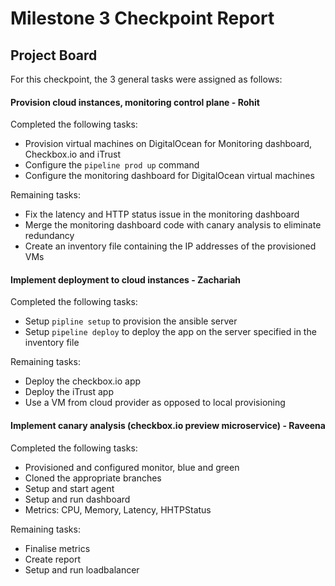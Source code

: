 # Milestone 3 Checkpoint Report

## Project Board

For this checkpoint, the 3 general tasks were assigned as follows:

#### Provision cloud instances, monitoring control plane - Rohit

Completed the following tasks:

- Provision virtual machines on DigitalOcean for Monitoring dashboard, Checkbox.io and iTrust
- Configure the `pipeline prod up` command
- Configure the monitoring dashboard for DigitalOcean virtual machines

Remaining tasks:

- Fix the latency and HTTP status issue in the monitoring dashboard
- Merge the monitoring dashboard code with canary analysis to eliminate redundancy
- Create an inventory file containing the IP addresses of the provisioned VMs

#### Implement deployment to cloud instances - Zachariah

Completed the following tasks:

- Setup `pipline setup` to provision the ansible server
- Setup `pipeline deploy` to deploy the app on the server specified in the inventory file

Remaining tasks:

- Deploy the checkbox.io app
- Deploy the iTrust app
- Use a VM from cloud provider as opposed to local provisioning

#### Implement canary analysis (checkbox.io preview microservice) - Raveena

Completed the following tasks:

- Provisioned and configured monitor, blue and green
- Cloned the appropriate branches
- Setup and start agent
- Setup and run dashboard
- Metrics: CPU, Memory, Latency, HHTPStatus

Remaining tasks:

- Finalise metrics
- Create report
- Setup and run loadbalancer
